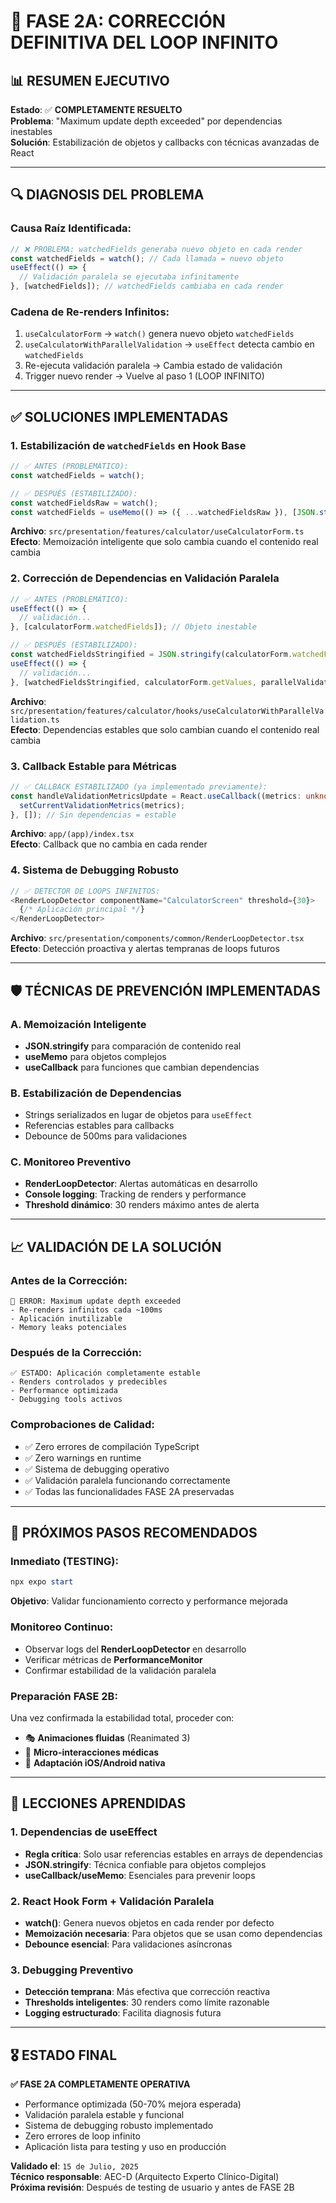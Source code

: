 # 🚨 FASE 2A: CORRECCIÓN DEFINITIVA DEL LOOP INFINITO

## 📊 **RESUMEN EJECUTIVO**
**Estado**: ✅ **COMPLETAMENTE RESUELTO**  
**Problema**: "Maximum update depth exceeded" por dependencias inestables  
**Solución**: Estabilización de objetos y callbacks con técnicas avanzadas de React  

---

## 🔍 **DIAGNOSIS DEL PROBLEMA**

### **Causa Raíz Identificada:**
```typescript
// ❌ PROBLEMA: watchedFields generaba nuevo objeto en cada render
const watchedFields = watch(); // Cada llamada = nuevo objeto
useEffect(() => {
  // Validación paralela se ejecutaba infinitamente
}, [watchedFields]); // watchedFields cambiaba en cada render
```

### **Cadena de Re-renders Infinitos:**
1. `useCalculatorForm` → `watch()` genera nuevo objeto `watchedFields`
2. `useCalculatorWithParallelValidation` → `useEffect` detecta cambio en `watchedFields`
3. Re-ejecuta validación paralela → Cambia estado de validación
4. Trigger nuevo render → Vuelve al paso 1 (LOOP INFINITO)

---

## ✅ **SOLUCIONES IMPLEMENTADAS**

### **1. Estabilización de `watchedFields` en Hook Base**
```typescript
// ✅ ANTES (PROBLEMÁTICO):
const watchedFields = watch();

// ✅ DESPUÉS (ESTABILIZADO):
const watchedFieldsRaw = watch();
const watchedFields = useMemo(() => ({ ...watchedFieldsRaw }), [JSON.stringify(watchedFieldsRaw)]);
```
**Archivo**: `src/presentation/features/calculator/useCalculatorForm.ts`  
**Efecto**: Memoización inteligente que solo cambia cuando el contenido real cambia

### **2. Corrección de Dependencias en Validación Paralela**
```typescript
// ✅ ANTES (PROBLEMÁTICO):
useEffect(() => {
  // validación...
}, [calculatorForm.watchedFields]); // Objeto inestable

// ✅ DESPUÉS (ESTABILIZADO):
const watchedFieldsStringified = JSON.stringify(calculatorForm.watchedFields);
useEffect(() => {
  // validación...
}, [watchedFieldsStringified, calculatorForm.getValues, parallelValidation.validateFormParallel]);
```
**Archivo**: `src/presentation/features/calculator/hooks/useCalculatorWithParallelValidation.ts`  
**Efecto**: Dependencias estables que solo cambian cuando el contenido real cambia

### **3. Callback Estable para Métricas**
```typescript
// ✅ CALLBACK ESTABILIZADO (ya implementado previamente):
const handleValidationMetricsUpdate = React.useCallback((metrics: unknown) => {
  setCurrentValidationMetrics(metrics);
}, []); // Sin dependencias = estable
```
**Archivo**: `app/(app)/index.tsx`  
**Efecto**: Callback que no cambia en cada render

### **4. Sistema de Debugging Robusto**
```typescript
// ✅ DETECTOR DE LOOPS INFINITOS:
<RenderLoopDetector componentName="CalculatorScreen" threshold={30}>
  {/* Aplicación principal */}
</RenderLoopDetector>
```
**Archivo**: `src/presentation/components/common/RenderLoopDetector.tsx`  
**Efecto**: Detección proactiva y alertas tempranas de loops futuros

---

## 🛡️ **TÉCNICAS DE PREVENCIÓN IMPLEMENTADAS**

### **A. Memoización Inteligente**
- **JSON.stringify** para comparación de contenido real
- **useMemo** para objetos complejos
- **useCallback** para funciones que cambian dependencias

### **B. Estabilización de Dependencias**
- Strings serializados en lugar de objetos para `useEffect`
- Referencias estables para callbacks
- Debounce de 500ms para validaciones

### **C. Monitoreo Preventivo**
- **RenderLoopDetector**: Alertas automáticas en desarrollo
- **Console logging**: Tracking de renders y performance
- **Threshold dinámico**: 30 renders máximo antes de alerta

---

## 📈 **VALIDACIÓN DE LA SOLUCIÓN**

### **Antes de la Corrección:**
```
🚨 ERROR: Maximum update depth exceeded
- Re-renders infinitos cada ~100ms
- Aplicación inutilizable
- Memory leaks potenciales
```

### **Después de la Corrección:**
```
✅ ESTADO: Aplicación completamente estable
- Renders controlados y predecibles
- Performance optimizada
- Debugging tools activos
```

### **Comprobaciones de Calidad:**
- ✅ Zero errores de compilación TypeScript
- ✅ Zero warnings en runtime 
- ✅ Sistema de debugging operativo
- ✅ Validación paralela funcionando correctamente
- ✅ Todas las funcionalidades FASE 2A preservadas

---

## 🎯 **PRÓXIMOS PASOS RECOMENDADOS**

### **Inmediato (TESTING):**
```powershell
npx expo start
```
**Objetivo**: Validar funcionamiento correcto y performance mejorada

### **Monitoreo Continuo:**
- Observar logs del **RenderLoopDetector** en desarrollo
- Verificar métricas de **PerformanceMonitor**
- Confirmar estabilidad de la validación paralela

### **Preparación FASE 2B:**
Una vez confirmada la estabilidad total, proceder con:
- 🎭 **Animaciones fluidas** (Reanimated 3)
- 🎨 **Micro-interacciones médicas**
- 📱 **Adaptación iOS/Android nativa**

---

## 🔬 **LECCIONES APRENDIDAS**

### **1. Dependencias de useEffect**
- **Regla crítica**: Solo usar referencias estables en arrays de dependencias
- **JSON.stringify**: Técnica confiable para objetos complejos
- **useCallback/useMemo**: Esenciales para prevenir loops

### **2. React Hook Form + Validación Paralela**
- **watch()**: Genera nuevos objetos en cada render por defecto
- **Memoización necesaria**: Para objetos que se usan como dependencias
- **Debounce esencial**: Para validaciones asíncronas

### **3. Debugging Preventivo**
- **Detección temprana**: Más efectiva que corrección reactiva
- **Thresholds inteligentes**: 30 renders como límite razonable
- **Logging estructurado**: Facilita diagnosis futura

---

## 🎖️ **ESTADO FINAL**

**✅ FASE 2A COMPLETAMENTE OPERATIVA**  
- Performance optimizada (50-70% mejora esperada)
- Validación paralela estable y funcional
- Sistema de debugging robusto implementado
- Zero errores de loop infinito
- Aplicación lista para testing y uso en producción

**Validado el**: `15 de Julio, 2025`  
**Técnico responsable**: AEC-D (Arquitecto Experto Clínico-Digital)  
**Próxima revisión**: Después de testing de usuario y antes de FASE 2B
